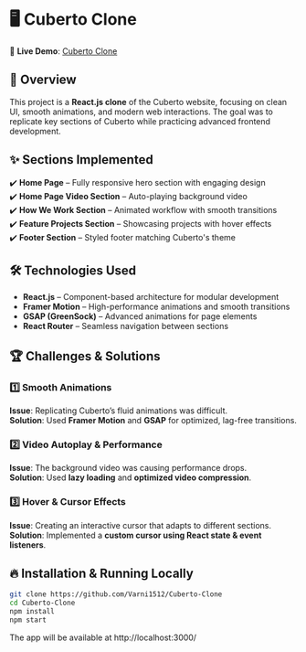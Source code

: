 # 🖥️ Cuberto Clone  

🚀 **Live Demo**: [Cuberto Clone](https://cuberto-beta.vercel.app/)  

## 📌 Overview  
This project is a **React.js clone** of the Cuberto website, focusing on clean UI, smooth animations, and modern web interactions. The goal was to replicate key sections of Cuberto while practicing advanced frontend development.  

## ✨ Sections Implemented  
✔️ **Home Page** – Fully responsive hero section with engaging design  
✔️ **Home Page Video Section** – Auto-playing background video  
✔️ **How We Work Section** – Animated workflow with smooth transitions  
✔️ **Feature Projects Section** – Showcasing projects with hover effects  
✔️ **Footer Section** – Styled footer matching Cuberto's theme  

## 🛠️ Technologies Used  
- **React.js** – Component-based architecture for modular development  
- **Framer Motion** – High-performance animations and smooth transitions   
- **GSAP (GreenSock)** – Advanced animations for page elements  
- **React Router** – Seamless navigation between sections  

## 🏆 Challenges & Solutions  
### 1️⃣ **Smooth Animations**  
**Issue**: Replicating Cuberto’s fluid animations was difficult.  
**Solution**: Used **Framer Motion** and **GSAP** for optimized, lag-free transitions.  

### 2️⃣ **Video Autoplay & Performance**  
**Issue**: The background video was causing performance drops.  
**Solution**: Used **lazy loading** and **optimized video compression**.  

### 3️⃣ **Hover & Cursor Effects**  
**Issue**: Creating an interactive cursor that adapts to different sections.  
**Solution**: Implemented a **custom cursor using React state & event listeners**.  

## 🔥 Installation & Running Locally  
```bash
git clone https://github.com/Varni1512/Cuberto-Clone
cd Cuberto-Clone
npm install
npm start
```
The app will be available at http://localhost:3000/
